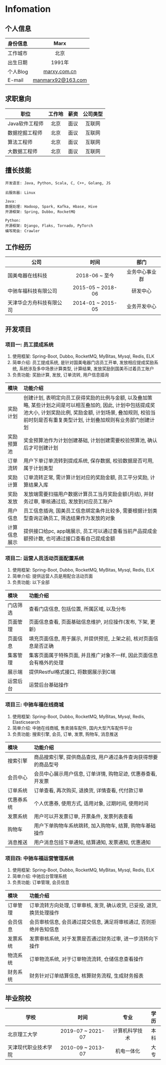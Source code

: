# Infomation

## 个人信息

|  身份信息  |  Marx  | 
| :--- |  :--: | 
| 工作城市  | 北京 |
| 出生日期 | 1991年 |
| 个人Blog |[marxy.com.cn](http://marxy.com.cn/blog/html/index.html)|
| E-mail |manmarx92@163.com |


## 求职意向

| 职位 | 工作地 | 薪资 | 公司类型   |  
| ---- |  :--:  | :--:  | :--:  |  
| Java软件工程师  |  北京 |  面议  | 互联网 |  
| 数据挖掘工程师   |  北京 |  面议  | 互联网 | 
| 算法工程师      |  北京 |  面议  | 互联网 |
| 大数据工程师    |  北京 |  面议  | 互联网 |


## 擅长技能
```
开发语言: Java, Python, Scala, C, C++, Golang, JS

云服务器: Linux

Java:
数据处理: Hadoop, Spark, Kafka, Hbase, Hive
开源框架: Spring, Dubbo, RocketMQ

Python:
开源框架: Django, Flaks, Tornado, PyTorch
编写爬虫: Crawler

```

## 工作经历

| 公司  |  时间 |  部门  |
| ---- |  :--: | :--: | 
| 国美电器在线科技  |   2018-06 ~ 至今 |  业务中心事业群 |
| 中驰车福科技有限公司  |   2015-05 ~ 2018-06 |  研发中心  | 
| 天津华企方舟科技有限公司 | 2014-01 ~ 2015-05 | 业务开发中心 |


## 开发项目

### 项目一: 员工提成系统 
1. 使用框架: Spring-Boot, Dubbo, RocketMQ, MyBitas, Mysql, Redis, ELK  
2. 简单介绍: 员工提成系统, 是针对国美电器门店员工开单, 发放相应提成奖励系统, 系统涉及多中场景计算类型, 计算结果, 发放奖励到国美币过着员工账户  
3. 负责功能: 奖励计算, 发放, 订单流转, 用户信息插询

|   模块    |  功能介绍 |  
| :--- |  :--- | 
|奖励计划|  创建计划, 表明定向员工获得奖励的比例与金额, 以及叠加策略, 某些计划之间是可以相互叠加的, 因此, 计划中包括提成奖池大小, 计划奖励比例, 奖励金额, 计划场景, 叠加规则, 校验当前时刻是否有重复类型计划, 计划叠加规则有业务部门创建计划 | 
|奖励预算池|奖金预算池作为计划创建基础, 计划创建需要校验预算池, 确认后才可创建计划|
|订单流转| 用户下单订单流转到提成系统, 保存数据, 校验数据是否可用, 属于计划类型 | 
|奖励计算| 订单流转正常, 需计算计划对应的奖励金额, 员工平分奖励, 计算结果入库 |
|奖励发放| 发放端需要扫描用户数据计算员工当月奖励金额(月结), 并财务过审, 审核通过后, 发放到对应员工账户 |
|用户信息| 员工信息插询, 国美员工信息绑定条件比较多, 需要根据计划类型查询正确员工, 筛选结果作为发放的对象 |
|计算信息展示|  提供接口给pc, app端展示, 员工可以通过查看当前产品提成金额预计数, 也可通过接口查看自己提成金额  |



### 项目二: 运营人员活动页面配置系统
1. 使用框架: Spring-Boot, Dubbo, RocketMQ, MyBitas, Mysql, Redis, ELK  
2. 简单介绍: 提供运营人员是用配合活动页面
3. 负责功能: 以下全部

|   模块  |  功能介绍 |  
| :--- |  :--- | 
|门店筛选| 查看门店信息, 包括位置, 所属区域, 以及分布 |
|页面管理| 页面信息查看, 页面基础信息维护, 对应操作(发布, 下架, 更新) |
|页面信息| 填充页面信息, 用于展示, 并提供预览, 上架之前, 核对页面信息是否正确|
|集客管理| 集客页面属于特殊页面, 并且推广对象不一样, 因此页面信息会有格外的处理 |
|展示端| 提供Restful格式接口, 将数据展示到C端 |
|运营后台| 运营后台基础操作 |



### 项目三: 中驰车福在线商城
1. 使用框架: Spring-Boot, Dubbo, RocketMQ, MyBitas, Mysql, Redis, Elasticsearch  
2. 简单介绍: 中驰在线商城, 售卖骑车配件, 国内大型汽车配件平台
3. 负责功能: 搜索引擎, 会员, 订单, 发票, 购物车, 消息推送

|   模块    |  功能介绍 |  
| :--- |  :--- | 
|搜索引擎| 商品搜索引擎, 提供商品查找, 用户通过条件查询获得想要的商品型号 |
|会员中心| 会员中心展示用户信息, 订单详情, 购物足迹, 优惠券查看, 开发票 |
|订单系统| 订单查看, 再次购买, 退换货, 详情查看, 代付款订单  |
|优惠券系统| 个人优惠券, 使用方式, 适用对象, 过期时间, 使用时间|
|发票系统| 用户可以开发票订单, 开票条件, 发票列表查看  |
|购物车| 用户下单购物车系统跳转, 加入购物车, 结算, 购物车基础操作 |
|消息推送| 用户消息包括下单通知, 结算通知, 发票通知, 优惠通知 |



### 项目四: 中驰车福运营管理系统
1. 使用框架: Spring-Boot, Dubbo, RocketMQ, MyBitas, Mysql, Redis, ELK  
2. 简单介绍: 中驰后台管理系统
3. 负责功能: 订单管理, 会员信息

|   模块    |  功能介绍 |  
| :--- |  :--- | 
|订单管理| 订单流转方向处理, 订单审核, 发货, 确认收货, 已妥投, 退货, 换货处理操作 |
|会员信息|会员审核信息, 会员通过提交信息, 满足将审核通过, 否则拒绝并告知信息 |
|发票系统| 发票审核系统, 对于发票是否通过财务过审, 进一步流转向下操作 |
|物流系统| 订单物流系统, 对于订单物流流转, 仓储信息查看操作 |
|财务系统| 财务针对订单结算信息, 核算财务流程, 生成财务报表 |



## 毕业院校

| 学校  |   时间 |  专业  | 学历   |  
| ---- |  :--: | :--:  | :--:  |  
| 北京理工大学  |   2019-07 ~ 2021-07 |  计算机科学技术  | 本科 |  
| 天津现代职业技术学院  |   2010-09 ~ 2013-07 |  机电一体化  | 大专   |  








